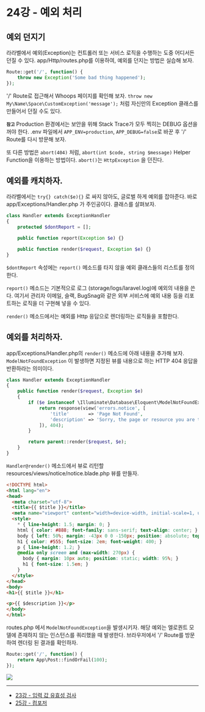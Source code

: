 # 24강 - 예외 처리

## 예외 던지기

라라벨에서 예외(Exception)는 컨트롤러 또는 서비스 로직을 수행하는 도중 어디서든 던질 수 있다. app/Http/routes.php를 이용하여, 예외를 던지는 방법은 실습해 보자.

```php
Route::get('/', function() {
    throw new Exception('Some bad thing happened');
});
```

'/' Route로 접근해서 Whoops 페이지를 확인해 보자. `throw new My\Name\Space\CustomException('message');` 처럼 자신만의 Exception 클래스를 만들어서 던질 수도 있다. 

**`참고`** Production 환경에서는 보안을 위해 Stack Trace가 모두 찍히는 DEBUG 옵션을 꺼야 한다. .env 파일에서 `APP_ENV=production`, `APP_DEBUG=false`로 바꾼 후 '/' Route를 다시 방문해 보자.

또 다른 방법은 `abort(404)` 처럼, `abort(int $code, string $message)` Helper Function을 이용하는 방법이다. `abort()`는 `HttpException` 을 던진다. 

## 예외를 캐치하자.

라라벨에서는 `try{} catch($e){}` 로 싸지 않아도, 글로벌 하게 예외를 잡아준다. 바로 app/Exceptions/Handler.php 가 주인공이다. 클래스를 살펴보자.

```php
class Handler extends ExceptionHandler
{
    protected $dontReport = [];

    public function report(Exception $e) {}

    public function render($request, Exception $e) {}
}
```

`$dontReport` 속성에는 `report()` 메소드를 타지 않을 예외 클래스들의 리스트를 정의한다.

`report()` 메소드는 기본적으로 로그 (storage/logs/laravel.log)에 예외의 내용을 쓴다. 여기서 관리자 이메일, 슬랙, BugSnag와 같은 외부 서비스에 예외 내용 등을 리포트하는 로직을 더 구현해 넣을 수 있다.

`render()` 메소드에서는 예외를 Http 응답으로 렌더링하는 로직들을 포함한다.

## 예외를 처리하자.

app/Exceptions/Handler.php의 `render()` 메소드에 아래 내용을 추가해 보자. `ModelNotFoundException` 이 발생하면 지정된 뷰를 내용으로 하는 HTTP 404 응답을 반환하라는 의미이다.
 
```php
class Handler extends ExceptionHandler
{
    public function render($request, Exception $e)
    {
        if ($e instanceof \Illuminate\Database\Eloquent\ModelNotFoundException) {
            return response(view('errors.notice', [
                'title'       => 'Page Not Found',
                'description' => 'Sorry, the page or resource you are trying to view does not exist.'
            ]), 404);
        }

        return parent::render($request, $e);
    }
}
```

`Handler@render()` 메소드에서 뷰로 리턴할 resources/views/notice/notice.blade.php 뷰를 만들자.

```html
<!DOCTYPE html>
<html lang="en">
<head>
  <meta charset="utf-8">
  <title>{{ $title }}</title>
  <meta name="viewport" content="width=device-width, initial-scale=1, user-scalable=no">
  <style>
    * { line-height: 1.5; margin: 0; }
    html { color: #888; font-family: sans-serif; text-align: center; }
    body { left: 50%; margin: -43px 0 0 -150px; position: absolute; top: 50%; width: 300px; }
    h1 { color: #555; font-size: 2em; font-weight: 400; }
    p { line-height: 1.2; }
    @media only screen and (max-width: 270px) {
      body { margin: 10px auto; position: static; width: 95%; }
      h1 { font-size: 1.5em; }
    }
  </style>
</head>
<body>
<h1>{{ $title }}</h1>

<p>{{ $description }}</p>
</body>
</html>
```

routes.php 에서 `ModelNotFoundException`을 발생시키자. 해당 예외는 엘로퀀트 모델에 존재하지 않는 인스턴스를 쿼리했을 때 발생한다. 브라우저에서 '/' Route를 방문하여 렌더링 된 결과를 확인하자.

```php
Route::get('/', function() {
    return App\Post::findOrFail(100);
});
```

![](https://raw.githubusercontent.com/appkr/l5essential/master/docs/24-exception-handling-img-01.png)

---

- [23강 - 입력 값 유효성 검사](https://github.com/appkr/l5essential/blob/master/docs/23-validation.md)
- [25강 - 컴포저](https://github.com/appkr/l5essential/blob/master/docs/25-composer.md)